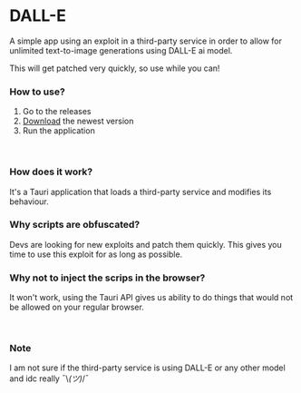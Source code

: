# DALL-E
A simple app using an exploit in a third-party service in order to allow for unlimited text-to-image generations using DALL-E ai model.

This will get patched very quickly, so use while you can!

### How to use?
1. Go to the releases
2. [Download](https://github.com/DmitrijVC/DALL-E/releases/download/v1.0.0/dalle.exe) the newest version
3. Run the application

<br>

### How does it work?
It's a Tauri application that loads a third-party service and modifies its behaviour.

### Why scripts are obfuscated?
Devs are looking for new exploits and patch them quickly. This gives you time to use this exploit for as long as possible.

### Why not to inject the scrips in the browser?
It won't work, using the Tauri API gives us ability to do things that would not be allowed on your regular browser.

<br>

### Note
I am not sure if the third-party service is using DALL-E or any other model and idc really ¯\\_(ツ)_/¯
